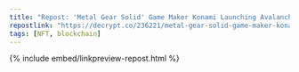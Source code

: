 ```yaml
---
title: "Repost: 'Metal Gear Solid' Game Maker Konami Launching Avalanche NFT Platform - Decrypt"
repostlink: "https://decrypt.co/236221/metal-gear-solid-game-maker-konami-avalanche-nft"
tags: [NFT, blockchain]
---
```


{% include embed/linkpreview-repost.html %}
